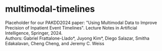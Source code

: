 # multimodal-timelines

Placeholder for our PAKDD2024 paper: "Using Multimodal Data to Improve Precision of Inpatient Event Timelines". Lecture Notes in Artificial Intelligence, Springer, 2024.  
Authors: Gabriel Frattalone-Llado\*, Juyong Kim\*, Diego Salazar, Smitha Edakalavan, Cheng Cheng, and Jeremy C. Weiss
